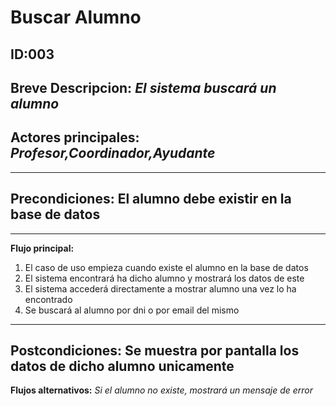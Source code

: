 # Buscar Alumno

## **ID:003** 
## **Breve Descripcion:** _El sistema buscará un alumno_  
## **Actores principales**: _Profesor,Coordinador,Ayudante_
---------------------------------------------------------

## **Precondiciones:** El alumno debe existir en la base de datos

---------------------------------------------------------

**Flujo principal:** 
1. El caso de uso empieza cuando existe el alumno en la base de datos
2. El sistema encontrará ha dicho alumno y mostrará los datos de este
3. El sistema accederá directamente a mostrar alumno una vez lo ha encontrado
4. Se buscará al alumno por dni o por email del mismo

----------------------------------------------------------
**Postcondiciones:** Se muestra por pantalla los datos de dicho alumno unicamente
----------------------------------------------------------

**Flujos alternativos:** 
_Si el alumno no existe, mostrará un mensaje de error_
